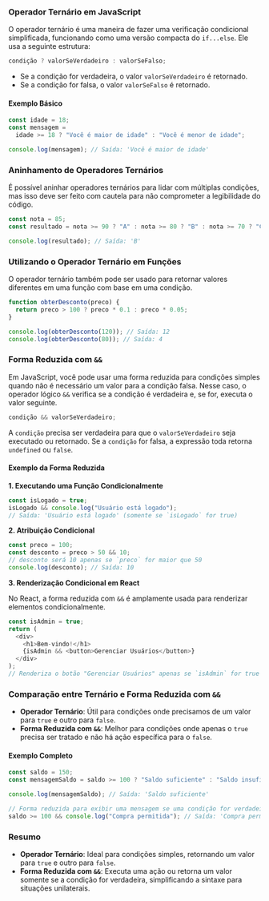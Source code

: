 ### Operador Ternário em JavaScript

O operador ternário é uma maneira de fazer uma verificação condicional simplificada, funcionando como uma versão compacta do `if...else`. Ele usa a seguinte estrutura:

```javascript
condição ? valorSeVerdadeiro : valorSeFalso;
```

- Se a condição for verdadeira, o valor `valorSeVerdadeiro` é retornado.
- Se a condição for falsa, o valor `valorSeFalso` é retornado.

#### Exemplo Básico

```javascript
const idade = 18;
const mensagem =
  idade >= 18 ? "Você é maior de idade" : "Você é menor de idade";

console.log(mensagem); // Saída: 'Você é maior de idade'
```

### Aninhamento de Operadores Ternários

É possível aninhar operadores ternários para lidar com múltiplas condições, mas isso deve ser feito com cautela para não comprometer a legibilidade do código.

```javascript
const nota = 85;
const resultado = nota >= 90 ? "A" : nota >= 80 ? "B" : nota >= 70 ? "C" : "D";

console.log(resultado); // Saída: 'B'
```

### Utilizando o Operador Ternário em Funções

O operador ternário também pode ser usado para retornar valores diferentes em uma função com base em uma condição.

```javascript
function obterDesconto(preco) {
  return preco > 100 ? preco * 0.1 : preco * 0.05;
}

console.log(obterDesconto(120)); // Saída: 12
console.log(obterDesconto(80)); // Saída: 4
```

### Forma Reduzida com `&&`

Em JavaScript, você pode usar uma forma reduzida para condições simples quando não é necessário um valor para a condição falsa. Nesse caso, o operador lógico `&&` verifica se a condição é verdadeira e, se for, executa o valor seguinte.

```javascript
condição && valorSeVerdadeiro;
```

A `condição` precisa ser verdadeira para que o `valorSeVerdadeiro` seja executado ou retornado. Se a `condição` for falsa, a expressão toda retorna `undefined` ou `false`.

#### Exemplo da Forma Reduzida

**1. Executando uma Função Condicionalmente**

```javascript
const isLogado = true;
isLogado && console.log("Usuário está logado");
// Saída: 'Usuário está logado' (somente se `isLogado` for true)
```

**2. Atribuição Condicional**

```javascript
const preco = 100;
const desconto = preco > 50 && 10;
// desconto será 10 apenas se `preco` for maior que 50
console.log(desconto); // Saída: 10
```

**3. Renderização Condicional em React**

No React, a forma reduzida com `&&` é amplamente usada para renderizar elementos condicionalmente.

```javascript
const isAdmin = true;
return (
  <div>
    <h1>Bem-vindo!</h1>
    {isAdmin && <button>Gerenciar Usuários</button>}
  </div>
);
// Renderiza o botão "Gerenciar Usuários" apenas se `isAdmin` for true
```

### Comparação entre Ternário e Forma Reduzida com `&&`

- **Operador Ternário**: Útil para condições onde precisamos de um valor para `true` e outro para `false`.
- **Forma Reduzida com `&&`**: Melhor para condições onde apenas o `true` precisa ser tratado e não há ação específica para o `false`.

#### Exemplo Completo

```javascript
const saldo = 150;
const mensagemSaldo = saldo >= 100 ? "Saldo suficiente" : "Saldo insuficiente";

console.log(mensagemSaldo); // Saída: 'Saldo suficiente'

// Forma reduzida para exibir uma mensagem se uma condição for verdadeira
saldo >= 100 && console.log("Compra permitida"); // Saída: 'Compra permitida'
```

### Resumo

- **Operador Ternário**: Ideal para condições simples, retornando um valor para `true` e outro para `false`.
- **Forma Reduzida com `&&`**: Executa uma ação ou retorna um valor somente se a condição for verdadeira, simplificando a sintaxe para situações unilaterais.
